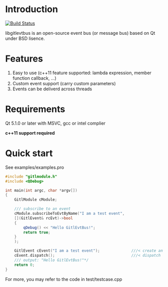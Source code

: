 Introduction
=============
[![Build Status](https://travis-ci.org/lheric/libgitlevtbus.png?branch=master)](https://travis-ci.org/lheric/libgitlevtbus)

libgitlevtbus is an open-source event bus (or message bus) based on Qt under BSD lisence.

Features
========
1. Easy to use (c++11 feature supported: lambda expression, member function callback, ...)
2. Custom event support (carry custom parameters)
3. Events can be deliverd across threads

Requirements
============
Qt 5.1.0 or later with MSVC, gcc or intel complier

**c++11 support required**

Quick start
===========
See examples/examples.pro
```c++
#include "gitlmodule.h"
#include <QDebug>

int main(int argc, char *argv[])
{
    GitlModule cModule;

    /// subscribe to an event
    cModule.subscribeToEvtByName("I am a test event",
    [](GitlEvent& rcEvt)->bool
    {
        qDebug() << "Hello GitlEvtBus!";
        return true;
    }
    );

    GitlEvent cEvent("I am a test event");              ///< create an event
    cEvent.dispatch();                                  ///< dispatch
    /// output: "Hello GitlEvtBus!"*/
    return 0;
}
```


For more, you may refer to the code in test/testcase.cpp
